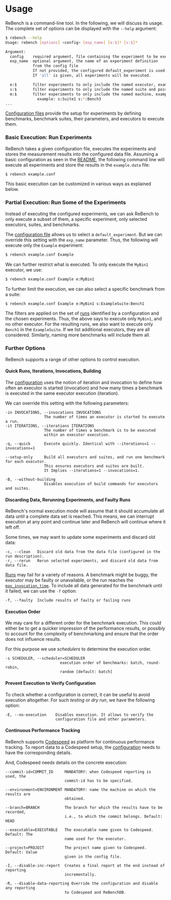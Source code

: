 # Usage

ReBench is a command-line tool. In the following, we will discuss its usage.
The complete set of options can be displayed with the `--help` argument:

```bash
$ rebench --help
Usage: rebench [options] <config> [exp_name] [e:$]* [s:$]*

Argument:
  config    required argument, file containing the experiment to be executed
  exp_name  optional argument, the name of an experiment definition
            from the config file
            If not provided, the configured default_experiment is used.
            If 'all' is given, all experiments will be executed.

  e:$       filter experiments to only include the named executor, example: e:EXEC1 e:EXEC3
  s:$       filter experiments to only include the named suite and possibly benchmark
  m:$       filter experiments to only include the named machine, example: m:machine1 m:machine2
              example: s:Suite1 s:*:Bench3
...
```

[Configuration files](config.md) provide the setup for experiments by
defining benchmarks, benchmark suites, their parameters, and executors
to execute them.

### Basic Execution: Run Experiments

ReBench takes a given configuration file, executes the experiments and stores
the measurement results into the configured data file. Assuming a basic
configuration as seen in the [README](index.md#install), the following command
line will execute all experiments and store the results in the `example.data`
file:

```bash
$ rebench example.conf
```

This basic execution can be customized in various ways as explained below.

### Partial Execution: Run Some of the Experiments

Instead of executing the configured experiments, we can ask ReBench to only
execute a subset of them, a specific experiment, only selected executors, suites, and
benchmarks.

The [configuration file](config.md) allows us to select a
`default_experiment`. But we can override this setting with the `exp_name`
parameter. Thus, the following will execute only the `Example` experiment:

```bash
$ rebench example.conf Example
```

We can further restrict what is executed.
To only execute the `MyBin1` executor, we use:

```bash
$ rebench example.conf Example e:MyBin1
```

To further limit the execution, we can also select a specific benchmark from a
suite:

```bash
$ rebench example.conf Example e:MyBin1 s:ExampleSuite:Bench1
```

The filters are applied on the set of [runs](config.md#runs) identified by a configuration and
the chosen experiments. Thus, the above says to execute only `MyBin1`, and no
other executor. For the resulting runs, we also want to execute only
`Bench1` in the `ExampleSuite`. If we list additional executors, they are all
considered. Similarly, naming more benchmarks will include them all.

### Further Options

ReBench supports a range of other options to control execution.

#### Quick Runs, Iterations, Invocations, Building

The [configuration](config.md#invocation) uses the notion of iteration
and invocation to define how often an executor is started (invocation) and how many
times a benchmark is executed in the same executor execution (iteration).

We can override this setting with the following parameters:

```text
-in INVOCATIONS, --invocations INVOCATIONS
                 The number of times an executor is started to execute a run.
-it ITERATIONS, --iterations ITERATIONS
                 The number of times a benchmark is to be executed
                 within an executor execution.

-q, --quick      Execute quickly. Identical with --iterations=1 --invocations=1

--setup-only     Build all executors and suites, and run one benchmark for each executor.
                 This ensures executors and suites are built.
                 It Implies --iterations=1 --invocations=1.

-B, --without-building
                 Disables execution of build commands for executors and suites.
```

#### Discarding Data, Rerunning Experiments, and Faulty Runs

ReBench's normal execution mode will assume that it should accumulate all data
until a complete data set is reached.
This means, we can interrupt execution at any point and continue later and
ReBench will continue where it left off.

Some times, we may want to update some experiments and discard old data:

```text
-c, --clean   Discard old data from the data file (configured in the run description).
-r, --rerun   Rerun selected experiments, and discard old data from data file.
```

[Runs](concepts.md#run) may fail for a variety of reasons. A benchmark might be
buggy, the executor may be faulty or unavailable, or the run reaches the
[`max_invocation_time`](config.md#max_invocation_time).
To include all data generated for the benchmark until it failed,
we can use the `-f` option: 

```text
-f, --faulty  Include results of faulty or failing runs
```

#### Execution Order

We may care for a different order for the benchmark execution.
This could either be to get a quicker impression of the performance results,
or possibly to account for the complexity of benchmarking and ensure
that the order does not influence results. 

For this purpose we use *schedulers* to determine the execution order.

```text
-s SCHEDULER, --scheduler=SCHEDULER
                        execution order of benchmarks: batch, round-robin,
                        random [default: batch]
```

#### Prevent Execution to Verify Configuration

To check whether a configuration is correct, it can be useful to avoid
execution altogether. For such *testing* or *dry run*, we have the following
option:

```text
-E, --no-execution    Disables execution. It allows to verify the
                      configuration file and other parameters.
```  

#### Continuous Performance Tracking

ReBench supports [Codespeed][1] as platform for continuous performance
tracking. To report data to a Codespeed setup, the [configuration](config.md#codespeed)
needs to have the corresponding details.

And, Codespeed needs details on the concrete execution:

```text
--commit-id=COMMIT_ID     MANDATORY: when Codespeed reporting is  used, the
                          commit-id has to be specified.

--environment=ENVIRONMENT MANDATORY: name the machine on which the results are
                          obtained.

--branch=BRANCH           The branch for which the results have to be recorded,
                          i.e., to which the commit belongs. Default: HEAD

--executable=EXECUTABLE   The executable name given to Codespeed. Default: The
                          name used for the executor.

--project=PROJECT         The project name given to Codespeed. Default: Value
                          given in the config file.

-I, --disable-inc-report  Creates a final report at the end instead of reporting
                          incrementally.

-R, --disable-data-reporting Override the configuration and disable any reporting
                          to Codespeed and ReBenchDB.
```

[1]: https://github.com/tobami/codespeed/
